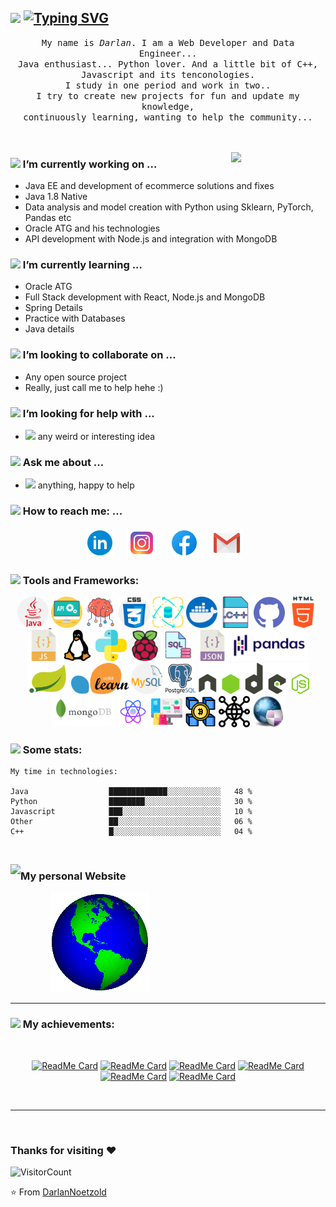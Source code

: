 ## <img src="https://raw.githubusercontent.com/alexnaiman/alexnaiman/master/resources/welcomeglitch.gif" width="50px" /> [![Typing SVG](https://readme-typing-svg.herokuapp.com?color=%2336BCF7&center=true&vCenter=true&width=600&lines=Hi+there+👋;Welcome+to+My+Profile!;And...Remember;The+best+way+to+predict+the+future+is+to+create+it)](https://git.io/typing-svg)

<p align="center" >
  <samp>
    My name is <em>Darlan</em>. I am a Web Developer and Data Engineer... 
  <br/> Java enthusiast... Python lover. And a little bit of C++, Javascript and its tenconologies. 
    <br/> I study in one period and work in two..
      <br/>
I try to create new projects for fun and update my knowledge,
          <br/>
continuously learning, wanting to help the community...
  </samp>
  <br/>
  <br/>
  <br/>
</p>

<img src="https://media.tenor.com/images/df8c44a1d20ab367fdcb21880985fd33/tenor.gif" align="right"  width="30%"/>

### <img src="https://raw.githubusercontent.com/alexnaiman/alexnaiman/master/resources/PusheenCompute.gif" width="70px" /> I’m currently working on ...
- Java EE and development of ecommerce solutions and fixes
- Java 1.8 Native
- Data analysis and model creation with Python using Sklearn, PyTorch, Pandas etc
- Oracle ATG and his technologies
- API development with Node.js and integration with MongoDB
### <img src="https://raw.githubusercontent.com/alexnaiman/alexnaiman/master/resources/Confused_Dog.gif" height="50px" /> I’m currently learning ...
- Oracle ATG
- Full Stack development with React, Node.js and MongoDB
- Spring Details
- Practice with Databases
- Java details
### <img src="https://raw.githubusercontent.com/alexnaiman/alexnaiman/master/resources/pug_dance.gif" width="60px" /> I’m looking to collaborate on ...
- Any open source project
- Really, just call me to help hehe :)

### <img src="https://raw.githubusercontent.com/alexnaiman/alexnaiman/master/resources/cool_duck.gif" width="60px" /> I’m looking for help with ...
- <img src="https://raw.githubusercontent.com/alexnaiman/alexnaiman/master/resources/party_parrot.gif" height="35px" /> any weird or interesting idea

### <img src="https://raw.githubusercontent.com/alexnaiman/alexnaiman/master/resources/question.png" width="50px" />  Ask me about ...
- <img src="https://raw.githubusercontent.com/alexnaiman/alexnaiman/master/resources/chat.gif" height="35px" /> anything, happy to help 
### <img src="https://raw.githubusercontent.com/alexnaiman/alexnaiman/master/resources/bongocat.gif" width="50px" /> How to reach me: ...
<p align="center">
<a href="https://www.linkedin.com/in/darlan-noetzold-9b5bb2180/"><img src="https://github.com/sarthak77/sarthak77/blob/master/icons/icons8-linkedin-circled-48.png" alt="LinkedIn"></a> &nbsp; &nbsp;
<a href="https://www.instagram.com/darlannoetzoldd/"><img src="https://github.com/sarthak77/sarthak77/blob/master/icons/icons8-instagram-48.png" alt="Instagram"></a> &nbsp; &nbsp;
<a href="https://www.facebook.com/darlan.noetzold.9/"><img src="https://github.com/sarthak77/sarthak77/blob/master/icons/icons8-facebook-48.png" alt="Facebook"></a> &nbsp; &nbsp;
<a href="mailto:darlan.noetzold@gmail.com"><img src="https://github.com/sarthak77/sarthak77/blob/master/icons/icons8-gmail-48.png" alt="Gmail"></a> &nbsp; &nbsp;
</p>

### <img src="https://raw.githubusercontent.com/alexnaiman/alexnaiman/master/resources/pickaxe.png" width="40px" /> Tools and Frameworks:
<p align="center">
    <a href="https://noetzold.tech/category/java/"><img src="https://github.com/DarlanNoetzold/DarlanNoetzold/blob/main/java.svg" height="50px" style="vertical-align:top margin:6px" /> </a>
     <a href="https://noetzold.tech/category/back-end/api/"><img src="https://github.com/DarlanNoetzold/DarlanNoetzold/blob/main/api.svg" height="50px" style="vertical-align:top margin:6px 4px" /></a>
      <a href="https://noetzold.tech/category/machine-learning/"><img src="https://github.com/DarlanNoetzold/DarlanNoetzold/blob/main/brain.svg" height="50px" style="vertical-align:top margin:6px 4px" /></a>
       <a href="https://noetzold.tech/category/front-end/css/"><img src="https://github.com/DarlanNoetzold/DarlanNoetzold/blob/main/css.svg" height="50px" style="vertical-align:top margin:6px 4px" /></a>
        <a href="https://noetzold.tech/category/data-science/"><img src="https://github.com/DarlanNoetzold/DarlanNoetzold/blob/main/data.svg" height="50px" style="vertical-align:top margin:6px 4px" /></a>
         <a href="https://noetzold.tech/category/devops/"><img src="https://github.com/DarlanNoetzold/DarlanNoetzold/blob/main/docker.svg" height="50px" style="vertical-align:top margin:6px 4px" /></a>
          <a href="https://noetzold.tech/category/c/"><img src="https://github.com/DarlanNoetzold/DarlanNoetzold/blob/main/documento-c.svg" height="50px" style="vertical-align:top margin:6px 4px" /></a>
           <a href="https://noetzold.tech/category/devops/git-e-github/"><img src="https://github.com/DarlanNoetzold/DarlanNoetzold/blob/main/github.svg" height="50px" style="vertical-align:top margin:6px 4px" /></a>
            <a href="https://noetzold.tech/category/front-end/html/"><img src="https://github.com/DarlanNoetzold/DarlanNoetzold/blob/main/html-5.svg" height="50px" style="vertical-align:top margin:6px 4px" /></a>
             <a href="https://noetzold.tech/category/javascript/"><img src="https://github.com/DarlanNoetzold/DarlanNoetzold/blob/main/javascript.svg" height="50px" style="vertical-align:top margin:6px 4px" /></a>
             <a href="https://noetzold.tech/category/infraestrutura/linux/"><img src="https://github.com/DarlanNoetzold/DarlanNoetzold/blob/main/linux.svg" height="50px" style="vertical-align:top margin:6px 4px"/></a>
             <a href="https://noetzold.tech/category/python/"><img src="https://github.com/DarlanNoetzold/DarlanNoetzold/blob/main/python.svg" height="50px" style="vertical-align:top margin:6px 4px"/></a>
             <a href="https://noetzold.tech/category/infraestrutura/raspberry-pi/"><img src="https://github.com/DarlanNoetzold/DarlanNoetzold/blob/main/raspberry-pi.svg" height="50px" style="vertical-align:top margin:6px 4px"/></a>
             <a href="https://noetzold.tech/category/banco-de-dados/"><img src="https://github.com/DarlanNoetzold/DarlanNoetzold/blob/main/sql.svg" height="50px" style="vertical-align:top margin:6px 4px"/></a>
             <a href="https://noetzold.tech/category/back-end/api/"><img src="https://github.com/DarlanNoetzold/DarlanNoetzold/blob/main/json-file.svg" height="50px" style="vertical-align:top margin:6px 4px"/></a>
             <a href="https://noetzold.tech/category/data-science/"><img src="https://github.com/DarlanNoetzold/DarlanNoetzold/blob/main/Pandas_logo.svg" height="50px" style="vertical-align:top margin:6px 4px"/></a>
             <a href="https://noetzold.tech/category/back-end/spring-framework/"><img src="https://github.com/DarlanNoetzold/DarlanNoetzold/blob/main/kisspng-spring-framework-computer-icons-spring-web-flow-ja-advancement-5b4903273c5678.3653345715315115912472.png" height="50px" style="vertical-align:top margin:6px 4px"/></a>
             <a href="https://noetzold.tech/category/machine-learning/"><img src="https://github.com/DarlanNoetzold/DarlanNoetzold/blob/main/scikit-learn-seeklogo.com.svg" height="50px" style="vertical-align:top margin:6px 4px"/></a>
             <a href="https://noetzold.tech/category/banco-de-dados/"><img src="https://github.com/DarlanNoetzold/DarlanNoetzold/blob/main/mysql.svg" height="50px" style="vertical-align:top margin:6px 4px"/></a>
             <a href="https://noetzold.tech/category/banco-de-dados/"><img src="https://github.com/DarlanNoetzold/DarlanNoetzold/blob/main/postgresql.svg" height="50px" style="vertical-align:top margin:6px 4px"/></a>
             <a href="https://noetzold.tech/category/back-end/node-js/"><img src="https://github.com/DarlanNoetzold/DarlanNoetzold/blob/main/nodejs.svg" height="50px" style="vertical-align:top margin:6px 4px"/></a>
  <a href="https://noetzold.tech/category/banco-de-dados"><img src="https://github.com/DarlanNoetzold/DarlanNoetzold/blob/main/mongodb-ar21.svg" height="50px" style="vertical-align:top margin:6px 4px"/></a>
  <a href="https://noetzold.tech/category/front-end/react-js/"><img src="https://github.com/DarlanNoetzold/DarlanNoetzold/blob/main/icons8-react-native.svg" height="50px" style="vertical-align:top margin:6px 4px"/></a>
  <a href="https://noetzold.tech/category/e-commerce/"><img src="https://github.com/DarlanNoetzold/DarlanNoetzold/blob/main/comercio-eletronico%20(1).png" height="50px" style="vertical-align:top margin:6px 4px"/></a>
  <a href="https://noetzold.tech/category/blockchainn/"><img src="https://github.com/DarlanNoetzold/DarlanNoetzold/blob/main/blockchain.png" height="50px" style="vertical-align:top margin:6px 4px"/></a>
  <a href="https://noetzold.tech/"><img src="https://github.com/DarlanNoetzold/DarlanNoetzold/blob/main/rede-global.png" height="50px" style="vertical-align:top margin:6px 4px"/></a>
  <a href="https://noetzold.tech/category/seguranca/"><img src="https://github.com/DarlanNoetzold/DarlanNoetzold/blob/main/security.png" height="50px" style="vertical-align:top margin:6px 4px"/></a>

             
</p>

###  <img src="https://raw.githubusercontent.com/alexnaiman/alexnaiman/master/resources/stats.png" width="35px" />  Some stats:


<!--START_SECTION:waka-->
```text
My time in technologies:

Java                  █████████████░░░░░░░░░░░░   48 % 
Python                ████████░░░░░░░░░░░░░░░░░   30 % 
Javascript            ███░░░░░░░░░░░░░░░░░░░░░░   10 % 
Other                 ██░░░░░░░░░░░░░░░░░░░░░░░   06 % 
C++                   █░░░░░░░░░░░░░░░░░░░░░░░░   04 %
```
<!--END_SECTION:waka-->

<br>
<p align="right">
<img align="left" src="https://github-readme-stats.vercel.app/api?username=DarlanNoetzold&theme=tokyonight&show_icons=true" />
  
### My personal Website
<span>&nbsp;&nbsp;&nbsp;&nbsp;&nbsp;&nbsp;&nbsp;</span>
<span>&nbsp;&nbsp;&nbsp;&nbsp;&nbsp;&nbsp;&nbsp;</span>
<a href="https://noetzold.tech/">
  <img src="https://github.com/benyou1969/benyou1969/blob/master/globe.gif?raw=true" />
</a>
</p>

---

###  <img src="https://user-images.githubusercontent.com/5713670/87202985-820dcb80-c2b6-11ea-9f56-7ec461c497c3.gif" width="70px" /> My achievements:
<br>
<div align=center>

[![ReadMe Card](https://github-readme-stats.vercel.app/api/pin/?username=DarlanNoetzold&repo=reps&theme=radical)](https://github.com/DarlanNoetzold/reps)
[![ReadMe Card](https://github-readme-stats.vercel.app/api/pin/?username=DarlanNoetzold&repo=Notas&theme=radical)](https://github.com/DarlanNoetzold/Notas)
[![ReadMe Card](https://github-readme-stats.vercel.app/api/pin/?username=DarlanNoetzold&repo=Lotka-Volterra&theme=radical)](https://github.com/DarlanNoetzold/Lotka-Volterra)
[![ReadMe Card](https://github-readme-stats.vercel.app/api/pin/?username=DarlanNoetzold&repo=Java-Details&theme=radical)](https://github.com/DarlanNoetzold/Java-Details)
[![ReadMe Card](https://github-readme-stats.vercel.app/api/pin/?username=DarlanNoetzold&repo=URI_Cpp&theme=radical)](https://github.com/DarlanNoetzold/URI_Cpp)
[![ReadMe Card](https://github-readme-stats.vercel.app/api/pin/?username=DarlanNoetzold&repo=RPG-DungeoPy&theme=radical)](https://github.com/DarlanNoetzold/RPG-DungeoPy)

</div>

<br>


---
<br>

### Thanks for visiting :heart:

![VisitorCount](https://profile-counter.glitch.me/DarlanNoetzold/count.svg)


⭐️ From [DarlanNoetzold](https://github.com/DarlanNoetzold)
